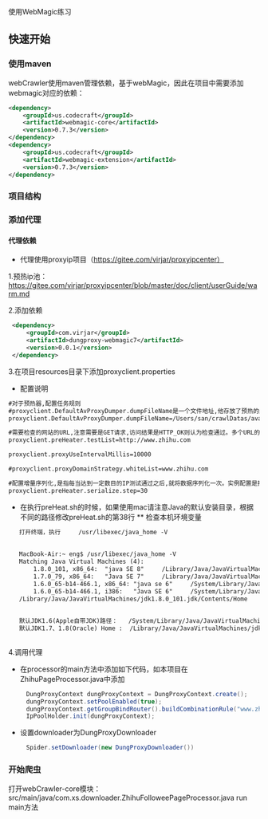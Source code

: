 使用WebMagic练习

## 快速开始

### 使用maven
webCrawler使用maven管理依赖，基于webMagic，因此在项目中需要添加webmagic对应的依赖：

```xml
<dependency>
    <groupId>us.codecraft</groupId>
    <artifactId>webmagic-core</artifactId>
    <version>0.7.3</version>
</dependency>
<dependency>
    <groupId>us.codecraft</groupId>
    <artifactId>webmagic-extension</artifactId>
    <version>0.7.3</version>
</dependency>
```

### 项目结构

### 添加代理

#### 代理依赖
   * 代理使用proxyip项目（https://gitee.com/virjar/proxyipcenter）
   
   1.预热ip池：https://gitee.com/virjar/proxyipcenter/blob/master/doc/client/userGuide/warm.md
   
   2.添加依赖
   ```xml
    <dependency>
        <groupId>com.virjar</groupId>
        <artifactId>dungproxy-webmagic7</artifactId>
        <version>0.0.1</version>
    </dependency>
   ```
   3.在项目resources目录下添加proxyclient.properties
   * 配置说明
   ```xml
   #对于预热器,配置任务规则
   #proxyclient.DefaultAvProxyDumper.dumpFileName是一个文件地址,他存放了预热的结果,也就是可用IP缓存
   proxyclient.DefaultAvProxyDumper.dumpFileName=/Users/san/crawlDatas/availableProxy.json
   
   #需要检查的网站的URL,注意需要是GET请求,访问结果是HTTP_OK则认为检查通过。多个URL的话,逗号分割即可如:http://www.baidu.com,https://www.douban.com/group/explore
   proxyclient.preHeater.testList=http://www.zhihu.com
   
   proxyclient.proxyUseIntervalMillis=10000
   
   #proxyclient.proxyDomainStrategy.whiteList=www.zhihu.com
   
   #配置增量序列化,是指每当达到一定数目的IP测试通过之后,就将数据序列化一次。实例配置是指,每当30个IP测试通过,就将数据写入到proxyclient.DefaultAvProxyDumper.dumpFileName
   proxyclient.preHeater.serialize.step=30
   ```
   * 在执行preHeat.sh的时候，如果使用mac请注意Java的默认安装目录，根据不同的路径修改preHeat.sh的第38行
   ** 检查本机环境变量
   ```xml
      打开终端，执行     /usr/libexec/java_home -V
      
      
      MacBook-Air:~ eng$ /usr/libexec/java_home -V
      Matching Java Virtual Machines (4):
          1.8.0_101, x86_64:  "java SE 8"     /Library/Java/JavaVirtualMachines/jdk1.8.0_101.jdk/Contents/Home
          1.7.0_79, x86_64:   "Java SE 7"     /Library/Java/JavaVirtualMachines/jdk1.7.0_79.jdk/Contents/Home
          1.6.0_65-b14-466.1, x86_64: "java se 6"     /System/Library/Java/JavaVirtualMachines/1.6.0.jdk/Contents/Home
          1.6.0_65-b14-466.1, i386:   "Java SE 6"     /System/Library/Java/JavaVirtualMachines/1.6.0.jdk/Contents/Home
      /Library/Java/JavaVirtualMachines/jdk1.8.0_101.jdk/Contents/Home
      
      
      默认JDK1.6(Apple自带JDK)路径：   /System/Library/Java/JavaVirtualMachines/1.6.0.jdk/Contents/Home，修改38行为JAVA_HOME=/System/Library/Frameworks/JavaVM.framework/Versions/${JAVA_VERSION}/Home
      默认JDK1.7、1.8(Oracle) Home :  /Library/Java/JavaVirtualMachines/jdk1.8.0_101.jdk/Contents/Home，修改38行为JAVA_HOME=/Library/Frameworks/JavaVM.framework/Versions/${JAVA_VERSION}/Home
      
   ```
   4.调用代理
   * 在processor的main方法中添加如下代码，如本项目在 ZhihuPageProcessor.java中添加
   ```java
        DungProxyContext dungProxyContext = DungProxyContext.create();
        dungProxyContext.setPoolEnabled(true);
        dungProxyContext.getGroupBindRouter().buildCombinationRule("www.zhihu.com:.*zhihu.*");
        IpPoolHolder.init(dungProxyContext);
   ```
   * 设置downloader为DungProxyDownloader
   ```java
        Spider.setDownloader(new DungProxyDownloader())
   ```
### 开始爬虫
打开webCrawler-core模块：src/main/java/com.xs.downloader.ZhihuFolloweePageProcessor.java
run main方法





